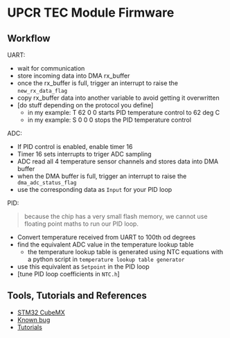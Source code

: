 # UPCR TEC Module Firmware

## Workflow 
UART: 
* wait for communication
* store incoming data into DMA rx_buffer
* once the rx_buffer is full, trigger an interrupt to raise the ```new_rx_data_flag``` 
* copy rx_buffer data into another variable to avoid getting it overwritten
* [do stuff depending on the protocol you define]
    * in my example: T 62 0 0 starts PID temperature control to 62 deg C
    * in my example: S 0  0 0 stops the PID temperature control
 

ADC:  
* If PID control is enabled, enable timer 16
* Timer 16 sets interrupts to triger ADC sampling
* ADC read all 4 temperature sensor channels and stores data into DMA buffer
* when the DMA buffer is full, trigger an interrupt to raise the ``` dma_adc_status_flag```
* use the corresponding data as ```Input``` for your PID loop

PID: 
> because the chip has a very small flash memory, we cannot use floating point maths to run our PID loop. 
* Convert temperature received from UART to 100th od degrees 
* find the equivalent ADC value in the temperature lookup table
    * the temperature lookup table is generated using NTC equations with a python script in ```temperature lookup table generator```
* use this equivalent as ```Setpoint``` in the PID loop
* [tune PID loop coefficients in ```NTC.h```] 

## Tools, Tutorials and References
* [STM32 CubeMX](https://www.st.com/en/development-tools/stm32cubemx.html)
* [Known bug](https://community.st.com/s/question/0D50X0000BbMcnpSQC/dma-adc-doesnt-work) 
* [Tutorials](https://letanphuc.net/)